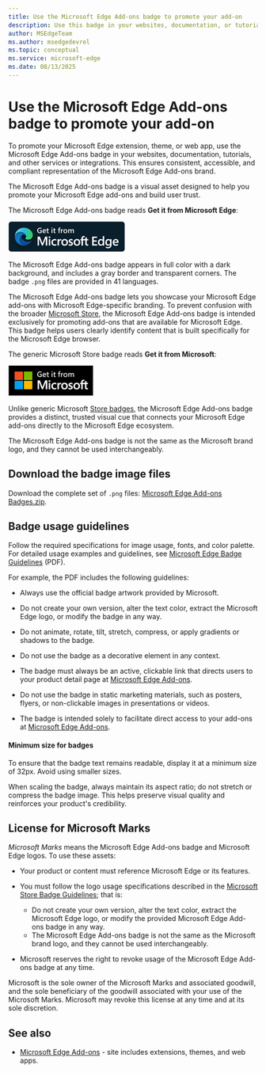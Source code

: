 ```yaml
---
title: Use the Microsoft Edge Add-ons badge to promote your add-on
description: Use this badge in your websites, documentation, or tutorials, to promote your extension, theme, or web app that's at the Microsoft Edge Add-ons site.  # key words before col 158
author: MSEdgeTeam
ms.author: msedgedevrel
ms.topic: conceptual
ms.service: microsoft-edge
ms.date: 08/13/2025
---
```

# Use the Microsoft Edge Add-ons badge to promote your add-on
<!-- upstream:
Microsoft Store marketing guidelines for apps
https://learn.microsoft.com/windows/apps/publish/app-marketing-guidelines
https://web.archive.org/web/20250727064821/https://learn.microsoft.com/en-us/windows/apps/publish/app-marketing-guidelines
not in TOC
docset: Windows > App development
-->

To promote your Microsoft Edge extension, theme, or web app, use the Microsoft Edge Add-ons badge in your websites, documentation, tutorials, and other services or integrations.  This ensures consistent, accessible, and compliant representation of the Microsoft Edge Add-ons brand.

The Microsoft Edge Add-ons badge is a visual asset designed to help you promote your Microsoft Edge add-ons and build user trust.

The Microsoft Edge Add-ons badge reads **Get it from Microsoft Edge**:

![The "Microsoft Edge Add-ons" badge](./microsoft-edge-badge-images/get-it-from-microsoft-edge-badge.png)

The Microsoft Edge Add-ons badge appears in full color with a dark background, and includes a gray border and transparent corners.  The badge `.png` files are provided in 41 languages.

The Microsoft Edge Add-ons badge lets you showcase your Microsoft Edge add-ons with Microsoft Edge-specific branding.  To prevent confusion with the broader [Microsoft Store](https://apps.microsoft.com), the Microsoft Edge Add-ons badge is intended exclusively for promoting add-ons that are available for Microsoft Edge.  This badge helps users clearly identify content that is built specifically for the Microsoft Edge browser.

The generic Microsoft Store badge reads **Get it from Microsoft**:

![The generic Microsoft Store badge](./microsoft-edge-badge-images/generic-microsoft-store-badge.png)

Unlike generic Microsoft [Store badges](/windows/apps/publish/app-marketing-guidelines#store-badges), the Microsoft Edge Add-ons badge provides a distinct, trusted visual cue that connects your Microsoft Edge add-ons directly to the Microsoft Edge ecosystem.

The Microsoft Edge Add-ons badge is not the same as the Microsoft brand logo, and they cannot be used interchangeably.


<!-- ====================================================================== -->
## Download the badge image files

Download the complete set of `.png` files: [Microsoft Edge Add-ons Badges.zip](https://github.com/microsoft/MicrosoftEdge-Extensions/blob/main/assets/microsoft-edge-add-ons-badges.zip).
<!-- todo: 404; update the url -->
<!-- todo:
1. remove hidden macOS dir from the .zip file
2. upload the .zip file to either:
   download.microsoft.com (www.microsoft.com/download)
   https://github.com/microsoft/MicrosoftEdge-Extensions/pull/365
-->


<!-- ====================================================================== -->
## Badge usage guidelines

Follow the required specifications for image usage, fonts, and color palette.  For detailed usage examples and guidelines, see [Microsoft Edge Badge Guidelines](https://download.microsoft.com/download/0/7/D/07DF43D4-B1A8-4D38-BC02-4903BB36CEE8/Microsoft_Store_Badge_Guidelines.pdf) (PDF).<!-- todo: url for Edge-specific pdf -->

For example, the PDF includes the following guidelines:

* Always use the official badge artwork provided by Microsoft.

* Do not create your own version, alter the text color, extract the Microsoft Edge logo, or modify the badge in any way.

* Do not animate, rotate, tilt, stretch, compress, or apply gradients or shadows to the badge.

* Do not use the badge as a decorative element in any context.

* The badge must always be an active, clickable link that directs users to your product detail page at [Microsoft Edge Add-ons](https://microsoftedge.microsoft.com).

* Do not use the badge in static marketing materials, such as posters, flyers, or non-clickable images in presentations or videos.

* The badge is intended solely to facilitate direct access to your add-ons at [Microsoft Edge Add-ons](https://microsoftedge.microsoft.com).


<!-- ------------------------------ -->
#### Minimum size for badges

To ensure that the badge text remains readable, display it at a minimum size of 32px.  Avoid using smaller sizes.

When scaling the badge, always maintain its aspect ratio; do not stretch or compress the badge image.  This helps preserve visual quality and reinforces your product's credibility.


<!-- ====================================================================== -->
## License for Microsoft Marks
<!-- upstream:
License to Microsoft Marks
https://learn.microsoft.com/windows/apps/publish/app-marketing-guidelines#license-to-microsoft-marks
https://web.archive.org/web/20250727064821/https://learn.microsoft.com/en-us/windows/apps/publish/app-marketing-guidelines#license-to-microsoft-marks
-->

_Microsoft Marks_ means the Microsoft Edge Add-ons badge and Microsoft Edge logos.  To use these assets:

* Your product or content must reference Microsoft Edge or its features.

* You must follow the logo usage specifications described in the [Microsoft Store Badge Guidelines](https://download.microsoft.com/download/0/7/D/07DF43D4-B1A8-4D38-BC02-4903BB36CEE8/Microsoft_Store_Badge_Guidelines.pdf); that is:<!-- all relevant instances of 'logo' above and in pdf: -->
   * Do not create your own version, alter the text color, extract the Microsoft Edge logo, or modify the provided Microsoft Edge Add-ons badge in any way.
   * The Microsoft Edge Add-ons badge is not the same as the Microsoft brand logo, and they cannot be used interchangeably.

* Microsoft reserves the right to revoke usage of the Microsoft Edge Add-ons badge at any time.

Microsoft is the sole owner of the Microsoft Marks and associated goodwill, and the sole beneficiary of the goodwill associated with your use of the Microsoft Marks.  Microsoft may revoke this license at any time and at its sole discretion.


<!-- ====================================================================== -->
## See also

* [Microsoft Edge Add-ons](https://microsoftedge.microsoft.com) - site includes extensions, themes, and web apps.
